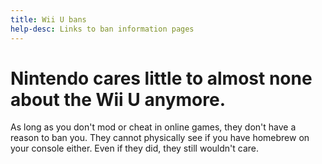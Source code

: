 ```yaml
---
title: Wii U bans
help-desc: Links to ban information pages
---
```


# Nintendo cares little to almost none about the Wii U anymore. 
As long as you don't mod or cheat in online games, they don't have a reason to ban you.
They cannot physically see if you have homebrew on your console either. Even if they did, they still wouldn't care.
